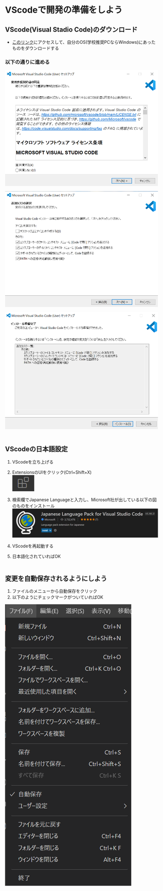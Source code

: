 # VScodeで開発の準備をしよう

## VScode(Visual Stadio Code)のダウンロード
* [このリンク](https://code.visualstudio.com/)にアクセスして、自分のOS(学校推奨PCならWindows)にあったものをダウンロードする

### 以下の通りに進める
![VScode01](../../images/VScode%E3%82%A4%E3%83%B3%E3%82%B9%E3%83%88%E3%83%BC%E3%83%AB1.PNG)<br>

![VScode02](../../images/VScode%E3%82%A4%E3%83%B3%E3%82%B9%E3%83%88%E3%83%BC%E3%83%AB2.PNG)<br>

![VScode03](../../images/VScode%E3%82%A4%E3%83%B3%E3%82%B9%E3%83%88%E3%83%BC%E3%83%AB3.PNG)<br>
<br>


## VScodeの日本語設定

1. VScodeを立ち上げる

1. ExtensionsのUIをクリック(Ctrl+Shift+X)<br>
![Extensions](../../images/Extensions.PNG)

1. 検索欄でJapanese Languageと入力し、Microsoft社が出している以下の図のものをインストール<br>
![Japanese](../../images/Japanese.PNG)

1. VScodeを再起動する

1. 日本語化されていればOK
<br><br>

## 変更を自動保存されるようにしよう
1. ファイルのメニューから自動保存をクリック
2. 以下のようにチェックマークがついていればOK

![VScode自動保存](../../images/VScode%E8%87%AA%E5%8B%95%E4%BF%9D%E5%AD%98.png)